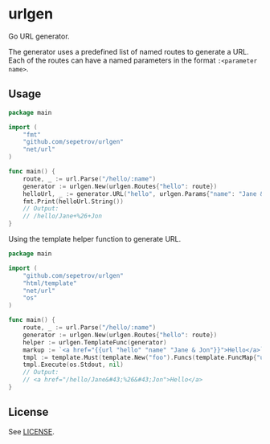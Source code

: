 # urlgen

Go URL generator.


The generator uses a predefined list of named routes to generate a URL. Each of
the routes can have a named parameters in the format `:<parameter name>`.

## Usage

```go
package main

import (
	"fmt"
	"github.com/sepetrov/urlgen"
	"net/url"
)

func main() {
	route, _ := url.Parse("/hello/:name")
	generator := urlgen.New(urlgen.Routes{"hello": route})
	helloUrl, _ := generator.URL("hello", urlgen.Params{"name": "Jane & Jon"})
	fmt.Print(helloUrl.String())
	// Output:
	// /hello/Jane+%26+Jon
}
```

Using the template helper function to generate URL.
```go
package main

import (
	"github.com/sepetrov/urlgen"
	"html/template"
	"net/url"
	"os"
)

func main() {
	route, _ := url.Parse("/hello/:name")
	generator := urlgen.New(urlgen.Routes{"hello": route})
	helper := urlgen.TemplateFunc(generator)
	markup := `<a href="{{url "hello" "name" "Jane & Jon"}}">Hello</a>`
	tmpl := template.Must(template.New("foo").Funcs(template.FuncMap{"url": helper}).Parse(markup))
	tmpl.Execute(os.Stdout, nil)
	// Output:
	// <a href="/hello/Jane&#43;%26&#43;Jon">Hello</a>
}
```

## License

See [LICENSE](LICENSE).
